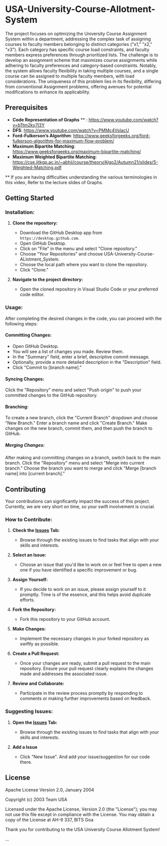# USA-University-Course-Allotment-System

The project focuses on optimizing the University Course Assignment System within a department, addressing the complex task of assigning courses to faculty members belonging to distinct categories ("x1," "x2," "x3"). Each category has specific course load constraints, and faculty members express preferences through prioritized lists. The challenge is to develop an assignment scheme that maximizes course assignments while adhering to faculty preferences and category-based constraints. Notably, the system allows faculty flexibility in taking multiple courses, and a single course can be assigned to multiple faculty members, with load considerations. The uniqueness of this problem lies in its flexibility, differing from conventional Assignment problems, offering avenues for potential modifications to enhance its applicability.

## Prerequisites


- **Code Representation of Graphs** ** : https://www.youtube.com/watch?v=bTtm2ky7I3Y
- **DFS**: https://www.youtube.com/watch?v=PMMc4VsIacU
- **Ford-Fulkerson’s Algorithm**: https://www.geeksforgeeks.org/ford-fulkerson-algorithm-for-maximum-flow-problem/
- **Maximum Bipartite Matching**: https://www.geeksforgeeks.org/maximum-bipartite-matching/
- **Maximum Weighted Bipartite Matching**: https://cse.iitkgp.ac.in/~abhij/course/theory/Algo2/Autumn21/slides/5-Weighted-Matching.pdf

** If you are having difficulties understanding the various terminologies in this video, Refer to the lecture slides of Graphs.


## Getting Started

### Installation:

1. **Clone the repository:**
   - Download the GitHub Desktop app from `https://desktop.github.com`.
   - Open GitHub Desktop.
   - Click on "File" in the menu and select "Clone repository."
   - Choose "Your Repositories" and choose USA-University-Course-ALlotment_System.
   - Choose the local path where you want to clone the repository.
   - Click "Clone."

 2. **Navigate to the project directory:**
    - Open the cloned repository in Visual Studio Code or your preferred code editor.

### Usage:

After completing the desired changes in the code, you can proceed with the following steps:

#### Committing Changes:
- Open GitHub Desktop.
- You will see a list of changes you made. Review them.
- In the "Summary" field, enter a brief, descriptive commit message.
- Optionally, provide a more detailed description in the "Description" field.
- Click "Commit to [branch name]."
  
#### Syncing Changes:
Click the "Repository" menu and select "Push origin" to push your committed changes to the GitHub repository.

#### Branching:
To create a new branch, click the "Current Branch" dropdown and choose "New Branch."
Enter a branch name and click "Create Branch."
Make changes on the new branch, commit them, and then push the branch to GitHub.

##### Merging Changes:
After making and committing changes on a branch, switch back to the main branch.
Click the "Repository" menu and select "Merge into current branch."
Choose the branch you want to merge and click "Merge [branch name] into [current branch]."

## Contributing

Your contributions can significantly impact the success of this project. Currently, we are very short on time, so your swift involvement is crucial.

### How to Contribute:

1. **Check the [Issues](../../issues) Tab:**
   - Browse through the existing issues to find tasks that align with your skills and interests.

2. **Select an Issue:**
   - Choose an issue that you'd like to work on or feel free to open a new one if you have identified a specific improvement or bug.

3. **Assign Yourself:**
   - If you decide to work on an issue, please assign yourself to it promptly. Time is of the essence, and this helps avoid duplicate efforts.

4. **Fork the Repository:**
   - Fork this repository to your GitHub account.

5. **Make Changes:**
   - Implement the necessary changes in your forked repository as swiftly as possible.

6. **Create a Pull Request:**
   - Once your changes are ready, submit a pull request to the main repository. Ensure your pull request clearly explains the changes made and addresses the associated issue.

7. **Review and Collaborate:**
   - Participate in the review process promptly by responding to comments or making further improvements based on feedback.

### Suggesting Issues:

1. **Open the [Issues](../../issues) Tab:**
   - Browse through the existing issues to find tasks that align with your skills and interests.
     
2. **Add a Issue**
   - Click "New Issue". And add your issue/suggestion for our code there.

## License

Apache License
Version 2.0, January 2004

Copyright (c) 2003 Team USA

Licensed under the Apache License, Version 2.0 (the "License");
you may not use this file except in compliance with the License.
You may obtain a copy of the License at AH-9 337, BITS Goa

Thank you for contributing to the USA University Course Allotment System!

...

